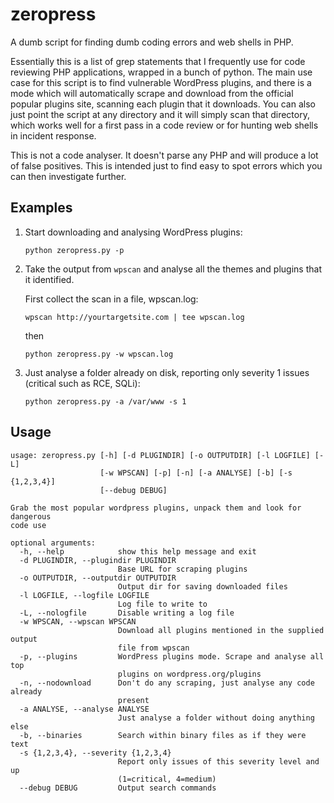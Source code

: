 # zeropress

A dumb script for finding dumb coding errors and web shells in PHP.

Essentially this is a list of grep statements that I frequently use for code reviewing PHP applications, wrapped in a bunch of python. The main use case for this script is to find vulnerable WordPress plugins, and there is a mode which will automatically scrape and download from the official popular plugins site, scanning each plugin that it downloads. You can also just point the script at any directory and it will simply scan that directory, which works well for a first pass in a code review or for hunting web shells in incident response.

This is not a code analyser. It doesn't parse any PHP and will produce a lot of false positives. This is intended just to find easy to spot errors which you can then investigate further.

## Examples

1. Start downloading and analysing WordPress plugins:

    `python zeropress.py -p`

2. Take the output from `wpscan` and analyse all the themes and plugins that it identified.

    First collect the scan in a file, wpscan.log:

    `wpscan http://yourtargetsite.com | tee wpscan.log`

    then

    `python zeropress.py -w wpscan.log`

3. Just analyse a folder already on disk, reporting only severity 1 issues (critical such as RCE, SQLi):

    `python zeropress.py -a /var/www -s 1`

## Usage

```
usage: zeropress.py [-h] [-d PLUGINDIR] [-o OUTPUTDIR] [-l LOGFILE] [-L]
                    [-w WPSCAN] [-p] [-n] [-a ANALYSE] [-b] [-s {1,2,3,4}]
                    [--debug DEBUG]

Grab the most popular wordpress plugins, unpack them and look for dangerous
code use

optional arguments:
  -h, --help            show this help message and exit
  -d PLUGINDIR, --plugindir PLUGINDIR
                        Base URL for scraping plugins
  -o OUTPUTDIR, --outputdir OUTPUTDIR
                        Output dir for saving downloaded files
  -l LOGFILE, --logfile LOGFILE
                        Log file to write to
  -L, --nologfile       Disable writing a log file
  -w WPSCAN, --wpscan WPSCAN
                        Download all plugins mentioned in the supplied output
                        file from wpscan
  -p, --plugins         WordPress plugins mode. Scrape and analyse all top
                        plugins on wordpress.org/plugins
  -n, --nodownload      Don't do any scraping, just analyse any code already
                        present
  -a ANALYSE, --analyse ANALYSE
                        Just analyse a folder without doing anything else
  -b, --binaries        Search within binary files as if they were text
  -s {1,2,3,4}, --severity {1,2,3,4}
                        Report only issues of this severity level and up
                        (1=critical, 4=medium)
  --debug DEBUG         Output search commands
```

